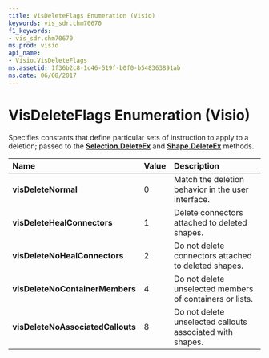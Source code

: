 ```yaml
---
title: VisDeleteFlags Enumeration (Visio)
keywords: vis_sdr.chm70670
f1_keywords:
- vis_sdr.chm70670
ms.prod: visio
api_name:
- Visio.VisDeleteFlags
ms.assetid: 1f36b2c8-1c46-519f-b0f0-b548363891ab
ms.date: 06/08/2017
---
```



# VisDeleteFlags Enumeration (Visio)

Specifies constants that define particular sets of instruction to apply to a deletion; passed to the **[Selection.DeleteEx](selection-deleteex-method-visio.md)** and **[Shape.DeleteEx](shape-deleteex-method-visio.md)** methods.



|**Name**|**Value**|**Description**|
|:-----|:-----|:-----|
| **visDeleteNormal**|0|Match the deletion behavior in the user interface.|
| **visDeleteHealConnectors**|1|Delete connectors attached to deleted shapes.|
| **visDeleteNoHealConnectors**|2|Do not delete connectors attached to deleted shapes.|
| **visDeleteNoContainerMembers**|4|Do not delete unselected members of containers or lists.|
| **visDeleteNoAssociatedCallouts**|8|Do not delete unselected callouts associated with shapes.|

